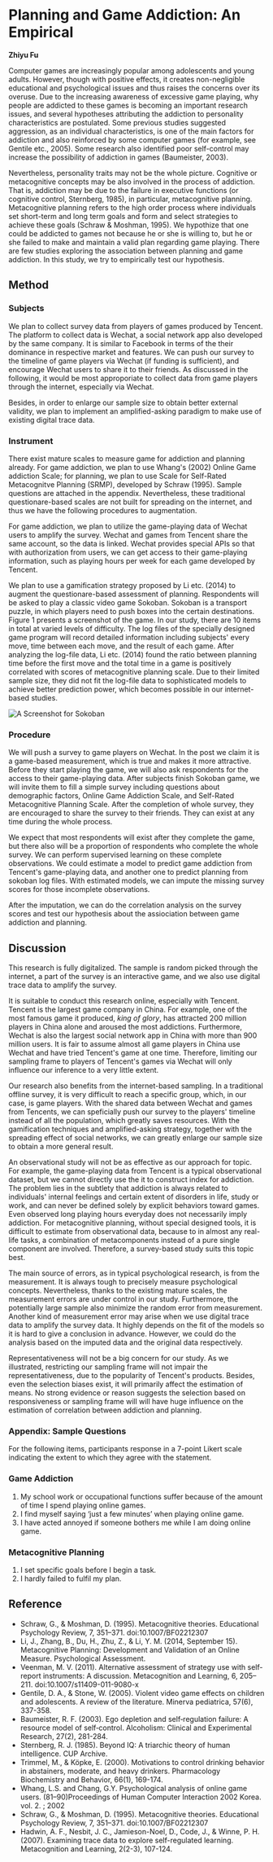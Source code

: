 # Planning and Game Addiction: An Empirical 

**Zhiyu Fu**

Computer games are increasingly popular among adolescents and young adults. However, though with positive effects, it creates non-negligible educational and psychological issues and thus raises the concerns over its overuse. Due to the increasing awareness of excessive game playing, why people are addicted to these games is becoming an important research issues, and several hypotheses attributing the addiction to personality characteristics are postulated. Some previous studies suggested aggression, as an individual characteristics, is one of the main factors for addiction and also reinforced by some computer games (for example, see Gentile etc., 2005). Some research also identified poor self-control may increase the possibility of addiction in games (Baumeister, 2003).

Nevertheless, personality traits may not be the whole picture. Cognitive or metacognitive concepts may be also involved in the process of addiction. That is, addiction may be due to the failure in executive functions (or cognitive control, Sternberg, 1985), in particular, metacognitive planning. Metacognitive planning refers to the high order process where individuals set short-term and long term goals and form and select strategies to achieve these goals (Schraw & Moshman, 1995). We hypothize that one could be addicted to games not because he or she is willing to, but he or she failed to make and maintain a valid plan regarding game playing. There are few studies exploring the association between planning and game addiction. In this study, we try to empirically test our hypothesis. 



## Method

### Subjects

We plan to collect survey data from players of games produced by Tencent. The platform to collect data is Wechat, a social network app also developed by the same company. It is similar to Facebook in terms of the their dominance in respective market and features. We can push our survey to the timeline of game players via Wechat (if funding is sufficient), and encourage Wechat users to share it to their friends. As discussed in the following, it would be most approporiate to collect data from game players through the internet, especially via Wechat. 

Besides, in order to enlarge our sample size to obtain better external validity, we plan to implement an amplified-asking paradigm to make use of existing digital trace data.


### Instrument

There exist mature scales to measure game for addiction and planning already. For game addiction, we plan to use Whang's (2002) Online Game addiction Scale; for planning, we plan to use Scale for Self-Rated Metacognitve Planning (SRMP), developed by Schraw (1995). Sample questions are attached in the appendix. Nevertheless, these traditional questionare-based scales are not built for spreading on the internet, and thus we have the following procedures to augmentation.

For game addiction, we plan to utilize the game-playing data of Wechat users to amplify the survey. Wechat and games from Tencent share the same account, so the data is linked. Wechat provides special APIs so that with authorization from users, we can get access to their game-playing information, such as playing hours per week for each game developed by Tencent. 

We plan to use a gamification strategy proposed by Li etc. (2014) to augment the questionare-based assessment of planning. Respondents will be asked to play a classic video game Sokoban. Sokoban is a transport puzzle, in which players need to push boxes into the certain destinations. Figure 1 presents a screenshot of the game. In our study, there are 10 items in total at varied levels of difficulty. The log files of the specially designed game program will record detailed information including subjects' every move, time between each move, and the result of each game. After analyzing the log-file data, Li etc. (2014) found the ratio between planning time before the first move and the total time in a game is positively correlated with scores of metacognitive planning scale. Due to their limited sample size, they did not fit the log-file data to sophisticated models to achieve better prediction power, which becomes possible in our internet-based studies. 

![A Screenshot for Sokoban](game.png)
### Procedure

We will push a survey to game players on Wechat. In the post we claim it is a game-based measurement, which is true and makes it more attractive. Before they start playing the game, we will also ask respondents for the access to their game-playing data. After subjects finish Sokoban game, we will invite them to fill a simple survey including questions about demographic factors, Online Game Addiction Scale, and Self-Rated Metacognitive Planning Scale. After the completion of whole survey, they are encouraged to share the survey to their friends. They can exist at any time during the whole process. 

We expect that most respondents will exist after they complete the game, but there also will be a proportion of respondents who complete the whole survey. We can perform supervised learning on these complete observations. We could estimate a model to predict game addiction from Tencent's game-playing data, and another one to predict planning from sokoban log files. With estimated models, we can impute the missing survey scores for those incomplete observations.

After the imputation, we can do the correlation analysis on the survey scores and test our hypothesis about the assiociation between game addiction and planning. 



## Discussion

This research is fully digitalized. The sample is random picked through the internet, a part of the survey is an interactive game, and we also use digital trace data to amplify the survey.

It is suitable to conduct this research online, especially with Tencent. Tencent is the largest game company in China. For example, one of the most famous game it produced, *king of glory*, has attracted 200 million players in China alone and aroused the most addictions. Furthermore, Wechat is also the largest social network app in China with more than 900 million users. It is fair to assume almost all game players in China use Wechat and have tried Tencent's game at one time. Therefore, limiting our sampling frame to players of Tencent's games via Wechat will only influence our inference to a very little extent.

Our research also benefits from the internet-based sampling. In a traditional offline survey, it is very difficult to reach a specific group, which, in our case, is game players. With the shared data between Wechat and games from Tencents, we can speficially push our survey to the players' timeline instead of all the population, which greatly saves resources. With the gamification techniques and amplified-asking strategy, together with the spreading effect of social networks, we can greatly enlarge our sample size to obtain a more general result.

An observational study will not be as effective as our approach for topic. For example, the game-playing data from Tencent is a typical observational dataset, but we cannot directly use the it to construct index for addiction. The problem lies in the subtlety that addiction is always related to individuals' internal feelings and certain extent of disorders in life, study or work, and can never be defined solely by explicit behaviors toward games. Even observed long playing hours everyday does not necessarily imply addiction. For metacognitive planning, without special designed tools, it is difficult to estimate from observational data, because to in almost any real-life tasks, a combination of metacomponents instead of a pure single component are involved. Therefore, a survey-based study suits this topic best.

The main source of errors, as in typical psychological research, is from the measurement. It is always tough to precisely measure psychological concepts. Nevertheless, thanks to the existing mature scales, the measurement errors are under control in our study. Furthermore, the potentially large sample also minimize the random error from measurement. Another kind of measurement error may arise when we use digital trace data to amplify the survey data. It highly depends on the fit of the models so it is hard to give a conclusion in advance. However, we could do the analysis based on the imputed data and the original data respectively.

Representativeness will not be a big concern for our study. As we illustrated, restricting our sampling frame will not impair the representativeness, due to the popularity of Tencent's products. Besides, even the selection biases exist, it will primarily affect the estimation of means. No strong evidence or reason suggests the selection based on responsiveness or sampling frame will will have huge influence on the estimation of correlation between addiction and planning.





### Appendix: Sample Questions

For the following items, participants response in a 7-point Likert scale indicating the extent to which they agree with the statement.

### Game Addiction

1. My school work or occupational functions suffer because of the amount of time I spend playing online games.
2. I find myself saying ‘just a few minutes’ when playing online game.
3. I have acted annoyed if someone bothers me while I am doing online game.

### Metacognitive Planning

1. I set specific goals before I begin a task.
2. I hardly failed to fulfil my plan.

## Reference
- Schraw, G., & Moshman, D. (1995). Metacognitive theories. Educational Psychology Review, 7, 351–371. doi:10.1007/BF02212307
- Li, J., Zhang, B., Du, H., Zhu, Z., & Li, Y. M. (2014, September 15). Metacognitive Planning: Development and Validation of an Online Measure. Psychological Assessment. 
- Veenman, M. V. (2011). Alternative assessment of strategy use with self-report instruments: A discussion. Metacognition and Learning, 6, 205–211. doi:10.1007/s11409-011-9080-x
- Gentile, D. A., & Stone, W. (2005). Violent video game effects on children and adolescents. A review of the literature. Minerva pediatrica, 57(6), 337-358.
- Baumeister, R. F. (2003). Ego depletion and self‐regulation failure: A resource model of self‐control. Alcoholism: Clinical and Experimental Research, 27(2), 281-284.
- Sternberg, R. J. (1985). Beyond IQ: A triarchic theory of human intelligence. CUP Archive.
- Trimmel, M., & Köpke, E. (2000). Motivations to control drinking behavior in abstainers, moderate, and heavy drinkers. Pharmacology Biochemistry and Behavior, 66(1), 169-174.
- Whang, L.S. and Chang, G.Y. Psychological analysis of online game users. (81–90)Proceedings of Human Computer Interaction 2002 Korea. vol. 2. ; 2002
- Schraw, G., & Moshman, D. (1995). Metacognitive theories. Educational Psychology Review, 7, 351–371. doi:10.1007/BF02212307
- Hadwin, A. F., Nesbit, J. C., Jamieson-Noel, D., Code, J., & Winne, P. H. (2007). Examining trace data to explore self-regulated learning. Metacognition and Learning, 2(2-3), 107-124.
